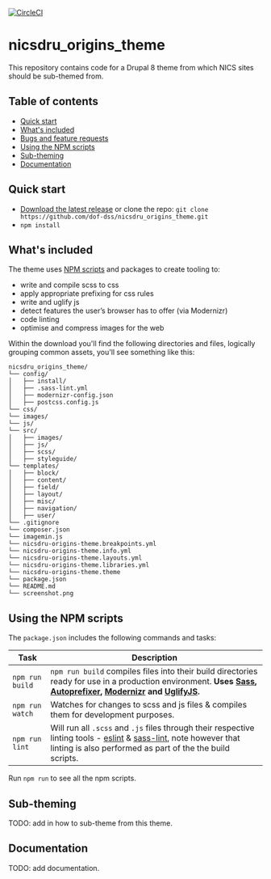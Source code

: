 [![CircleCI](https://circleci.com/gh/dof-dss/nicsdru_origins_theme.svg?style=svg)](https://circleci.com/gh/dof-dss/nicsdru_origins_theme)

# nicsdru_origins_theme
This repository contains code for a Drupal 8 theme from which NICS sites should be sub-themed from.

## Table of contents

- [Quick start](#quick-start)
- [What's included](#whats-included)
- [Bugs and feature requests](#bugs-and-feature-requests)
- [Using the NPM scripts](#using-the-npm-scripts)
- [Sub-theming](#sub-theming)
- [Documentation](#documentation)

## Quick start
- [Download the latest release](https://github.com/dof-dss/nicsdru_origins_theme/archive/master.zip) or clone the repo: `git clone https://github.com/dof-dss/nicsdru_origins_theme.git`
- `npm install`

## What's included

The theme uses [NPM scripts](https://docs.npmjs.com/misc/scripts) and packages to create tooling to:

* write and compile scss to css
* apply appropriate prefixing for css rules
* write and uglify js
* detect features the user’s browser has to offer (via Modernizr)
* code linting
* optimise and compress images for the web



Within the download you'll find the following directories and files, logically grouping common assets, you'll see something like this:

```
nicsdru_origins_theme/
└── config/
│   ├── install/
│   ├── .sass-lint.yml
│   ├── modernizr-config.json
│   ├── postcss.config.js
└── css/
└── images/
└── js/
└── src/
│   ├── images/
│   ├── js/
│   ├── scss/
│   ├── styleguide/
└── templates/
│   ├── block/
│   ├── content/
│   ├── field/
│   ├── layout/
│   ├── misc/
│   ├── navigation/
│   ├── user/
└── .gitignore
└── composer.json
└── imagemin.js
└── nicsdru-origins-theme.breakpoints.yml
└── nicsdru-origins-theme.info.yml
└── nicsdru-origins-theme.layouts.yml
└── nicsdru-origins-theme.libraries.yml
└── nicsdru-origins-theme.theme
└── package.json
└── README.md
└── screenshot.png
```

## Using the NPM scripts
The `package.json` includes the following commands and tasks:

| Task | Description |
| --- | --- |
| `npm run build` | `npm run build` compiles files into their build directories ready for use in a production environment. **Uses [Sass](https://sass-lang.com/), [Autoprefixer][autoprefixer], [Modernizr](https://modernizr.com) and [UglifyJS](https://github.com/mishoo/UglifyJS2).** |
| `npm run watch` | Watches for changes to scss and js files & compiles them for development purposes.|
| `npm run lint`  | Will run all `.scss` and `.js` files through their respective linting tools - [eslint]() & [sass-lint](https://github.com/sasstools/sass-lint), note however that linting is also performed as part of the the build scripts. |

Run `npm run` to see all the npm scripts.

## Sub-theming

TODO: add in how to sub-theme from this theme.

## Documentation

TODO: add documentation.

[autoprefixer]: https://github.com/postcss/autoprefixer


